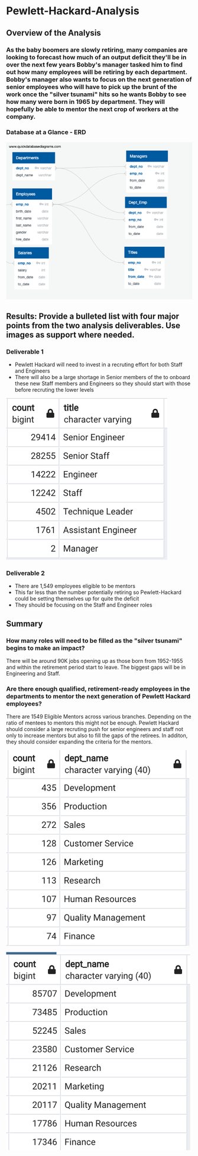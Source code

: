 # Pewlett-Hackard-Analysis

## Overview of the Analysis

### As the baby boomers are slowly retiring, many companies are looking to forecast how much of an output deficit they'll be in over the next few years Bobby's manager tasked him to find out how many employees will be retiring by each department. Bobby's manager also wants to focus on the next generation of senior employees who will have to pick up the brunt of the work once the "silver tsunami" hits so he wants Bobby to see how many were born in 1965 by department. They will hopefully be able to mentor the next crop of workers at the company. 

### Database at a Glance - ERD
![ERD](https://github.com/chloebellehooton/Pewlett-Hackard-Analysis/blob/main/EmployeeDB.png)

## Results: Provide a bulleted list with four major points from the two analysis deliverables. Use images as support where needed.
### Deliverable 1
* Pewlett Hackard will need to invest in a recruting effort for both Staff and Engineers
* There will also be a large shortage in Senior members of the to onboard these new Staff members and Engineers so they should start with those before recruting the lower levels 

![Retiring Employees by Title](https://github.com/chloebellehooton/Pewlett-Hackard-Analysis/blob/main/retiring_tiles.png)

### Deliverable 2
* There are 1,549 employees eligible to be mentors
* This far less than the number potentially retiring so Pewlett-Hackard could be setting themselves up for quite the deficit
* They should be focusing on the Staff and Engineer roles 

## Summary

### How many roles will need to be filled as the "silver tsunami" begins to make an impact?

There will be around 90K jobs opening up as those born from 1952-1955 and within the retirement period start to leave. The biggest gaps will be in Engineering and Staff. 


### Are there enough qualified, retirement-ready employees in the departments to mentor the next generation of Pewlett Hackard employees?

There are 1549 Eligible Mentors across various branches. Depending on the ratio of mentees to mentors this might not be enough. Pewlett Hackard should consider a large recruting push for senior engineers and staff not only to increase mentors but also to fill the gaps of the retirees. In additon, they should consider expanding the criteria for the mentors. 

![Eligible Mentors](https://github.com/chloebellehooton/Pewlett-Hackard-Analysis/blob/341aa7521df91782f1a819239f90b2999ccd3487/mentor_count.png)

![Current Employees by Department](https://github.com/chloebellehooton/Pewlett-Hackard-Analysis/blob/d1bafdaeae9f84ee944e912a1aa2410b55265a86/current_emp_count.png)

    
    
    

